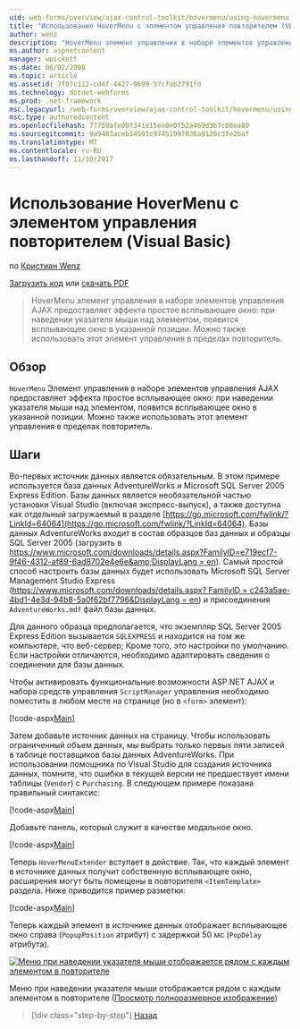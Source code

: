 ```yaml
---
uid: web-forms/overview/ajax-control-toolkit/hovermenu/using-hovermenu-with-a-repeater-control-vb
title: "Использование HoverMenu с элементом управления повторителем (VB) | Документы Microsoft"
author: wenz
description: "HoverMenu элемент управления в наборе элементов управления AJAX предоставляет эффекта простое всплывающее окно: при наведении указателя мыши над элементом, появится всплывающее окно с specifi..."
ms.author: aspnetcontent
manager: wpickett
ms.date: 06/02/2008
ms.topic: article
ms.assetid: 7f07c112-cd4f-4427-9699-57cfab2791fd
ms.technology: dotnet-webforms
ms.prod: .net-framework
msc.legacyurl: /web-forms/overview/ajax-control-toolkit/hovermenu/using-hovermenu-with-a-repeater-control-vb
msc.type: authoredcontent
ms.openlocfilehash: 77759afe00f341e15ee8e0f52a469d3b7c08ea89
ms.sourcegitcommit: 9a9483aceb34591c97451997036a9120c3fe2baf
ms.translationtype: MT
ms.contentlocale: ru-RU
ms.lasthandoff: 11/10/2017
---
```

<a name="using-hovermenu-with-a-repeater-control-vb"></a>Использование HoverMenu с элементом управления повторителем (Visual Basic)
====================
по [Кристиан Wenz](https://github.com/wenz)

[Загрузить код](http://download.microsoft.com/download/b/0/6/b06fe835-5b8f-4c00-aef8-062c19d75b95/HoverMenu1.vb.zip) или [скачать PDF](http://download.microsoft.com/download/b/6/a/b6ae89ee-df69-4c87-9bfb-ad1eb2b23373/hovermenu1VB.pdf)

> HoverMenu элемент управления в наборе элементов управления AJAX предоставляет эффекта простое всплывающее окно: при наведении указателя мыши над элементом, появится всплывающее окно в указанной позиции. Можно также использовать этот элемент управления в пределах повторитель.


## <a name="overview"></a>Обзор

`HoverMenu` Элемент управления в наборе элементов управления AJAX предоставляет эффекта простое всплывающее окно: при наведении указателя мыши над элементом, появится всплывающее окно в указанной позиции. Можно также использовать этот элемент управления в пределах повторитель.

## <a name="steps"></a>Шаги

Во-первых источник данных является обязательным. В этом примере используется база данных AdventureWorks и Microsoft SQL Server 2005 Express Edition. Базы данных является необязательной частью установки Visual Studio (включая экспресс-выпуск), а также доступна как отдельный загружаемый в разделе [https://go.microsoft.com/fwlink/?LinkId=64064](https://go.microsoft.com/fwlink/?LinkId=64064). Базы данных AdventureWorks входит в состав образцов баз данных и образцы SQL Server 2005 (загрузить в [https://www.microsoft.com/downloads/details.aspx?FamilyID=e719ecf7-9f46-4312-af89-6ad8702e4e6e&amp;DisplayLang = en](https://www.microsoft.com/downloads/details.aspx?FamilyID=e719ecf7-9f46-4312-af89-6ad8702e4e6e&amp;DisplayLang=en)). Самый простой способ настроить базы данных будет использовать Microsoft SQL Server Management Studio Express ([https://www.microsoft.com/downloads/details.aspx? FamilyID = c243a5ae-4bd1-4e3d-94b8-5a0f62bf7796&amp;DisplayLang = en](https://www.microsoft.com/downloads/details.aspx?FamilyID=c243a5ae-4bd1-4e3d-94b8-5a0f62bf7796&amp;DisplayLang=en)) и присоединения `AdventureWorks.mdf` файл базы данных.

Для данного образца предполагается, что экземпляр SQL Server 2005 Express Edition вызывается `SQLEXPRESS` и находится на том же компьютере, что веб-сервер; Кроме того, это настройки по умолчанию. Если настройки отличаются, необходимо адаптировать сведения о соединении для базы данных.

Чтобы активировать функциональные возможности ASP.NET AJAX и набора средств управления `ScriptManager` управления необходимо поместить в любом месте на странице (но в `<form>` элемент):

[!code-aspx[Main](using-hovermenu-with-a-repeater-control-vb/samples/sample1.aspx)]

Затем добавьте источник данных на страницу. Чтобы использовать ограниченный объем данных, мы выбрать только первых пяти записей в таблице поставщиков базы данных AdventureWorks. При использовании помощника по Visual Studio для создания источника данных, помните, что ошибки в текущей версии не предшествует имени таблицы (`Vendor`) с `Purchasing`. В следующем примере показана правильный синтаксис:

[!code-aspx[Main](using-hovermenu-with-a-repeater-control-vb/samples/sample2.aspx)]

Добавьте панель, который служит в качестве модальное окно.

[!code-aspx[Main](using-hovermenu-with-a-repeater-control-vb/samples/sample3.aspx)]

Теперь `HoverMenuExtender` вступает в действие. Так, что каждый элемент в источнике данных получит собственную всплывающее окно, расширения могут быть помещены в повторителя `<ItemTemplate>` раздела. Ниже приводится пример разметки:

[!code-aspx[Main](using-hovermenu-with-a-repeater-control-vb/samples/sample4.aspx)]

Теперь каждый элемент в источнике данных отображает всплывающее окно справа (`PopupPosition` атрибут) с задержкой 50 мс (`PopDelay` атрибута).


[![Меню при наведении указателя мыши отображается рядом с каждым элементом в повторителе](using-hovermenu-with-a-repeater-control-vb/_static/image2.png)](using-hovermenu-with-a-repeater-control-vb/_static/image1.png)

Меню при наведении указателя мыши отображается рядом с каждым элементом в повторителе ([Просмотр полноразмерное изображение](using-hovermenu-with-a-repeater-control-vb/_static/image3.png))

>[!div class="step-by-step"]
[Назад](using-hovermenu-with-a-repeater-control-cs.md)
